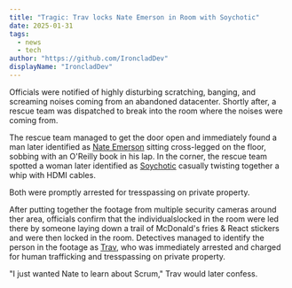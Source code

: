 ```yaml
---
title: "Tragic: Trav locks Nate Emerson in Room with Soychotic"
date: 2025-01-31
tags: 
  - news
  - tech
author: "https://github.com/IroncladDev"
displayName: "IroncladDev"
---
```


Officials were notified of highly disturbing scratching, banging, and screaming noises coming from an abandoned datacenter. Shortly after, a rescue team was dispatched to break into the room where the noises were coming from.

The rescue team managed to get the door open and immediately found a man later identified as [Nate Emerson](https://x.com/Nateemerson) sitting cross-legged on the floor, sobbing with an O'Reilly book in his lap. In the corner, the rescue team spotted a woman later identified as [Soychotic](https://x.com/soychotic) casually twisting together a whip with HDMI cables.

Both were promptly arrested for tresspassing on private property.

After putting together the footage from multiple security cameras around ther area, officials confirm that the individualslocked in the room were led there by someone laying down a trail of McDonald's fries & React stickers and were then locked in the room. Detectives managed to identify the person in the footage as [Trav](https://x.com/techsavvytravvy), who was immediately arrested and charged for human trafficking and tresspassing on private property.

"I just wanted Nate to learn about Scrum," Trav would later confess.
